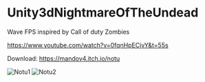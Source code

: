 # Unity3dNightmareOfTheUndead
Wave FPS inspired by Call of duty Zombies

https://www.youtube.com/watch?v=0fqnHpECjvY&t=55s

Download:
https://mandov4.itch.io/notu

![Notu1](https://github.com/user-attachments/assets/6516fa11-c765-4d76-9a43-69c21d54865d)
![Notu2](https://github.com/user-attachments/assets/c244cc02-01af-4651-aa9b-ec880d281247)
